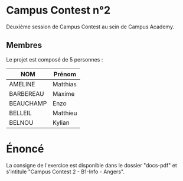 # Campus Contest n°2
Deuxième session de Campus Contest au sein de Campus Academy.

## Membres
Le projet est composé de 5 personnes :

NOM  | Prénom
------------- | -------------
AMELINE  | Matthias
BARBEREAU  | Maxime
BEAUCHAMP  | Enzo
BELLEIL  | Matthieu
BELNOU  | Kylian

# Énoncé
La consigne de l'exercice est disponible dans le dossier "docs-pdf" et s'intitule "Campus Contest 2 - B1-Info - Angers".
